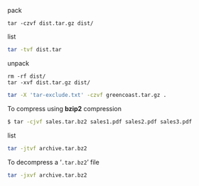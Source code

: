 pack
```
tar -czvf dist.tar.gz dist/
```

list
```sh
tar -tvf dist.tar
```
unpack
```
rm -rf dist/
tar -xvf dist.tar.gz dist/
```

```sh
tar -X 'tar-exclude.txt' -czvf greencoast.tar.gz .

```

To compress using **bzip2** compression
```sh
$ tar -cjvf sales.tar.bz2 sales1.pdf sales2.pdf sales3.pdf
```

list
```sh
tar -jtvf archive.tar.bz2
```

To decompress a ‘`.tar.bz2`’ file 
```sh
tar -jxvf archive.tar.bz2

```

